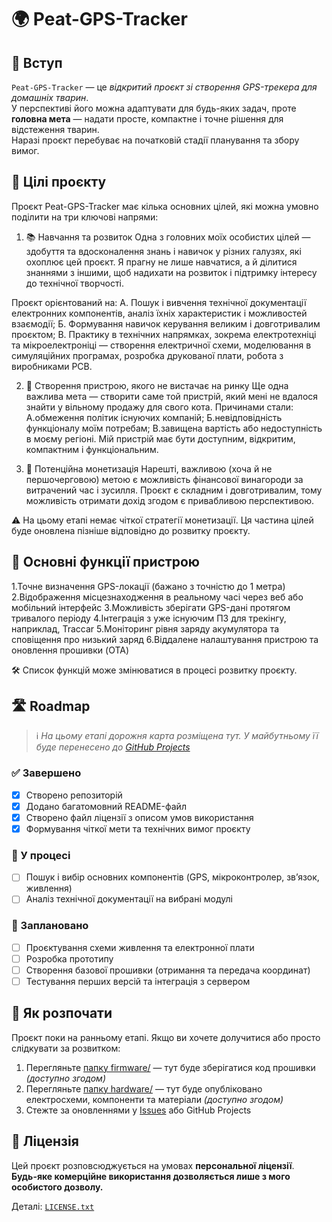 # 🌍 Peat-GPS-Tracker

## 🔰 Вступ

`Peat-GPS-Tracker` — це *відкритий проєкт зі створення GPS-трекера для домашніх тварин*.  
У перспективі його можна адаптувати для будь-яких задач, проте **головна мета** — надати просте, компактне і точне рішення для відстеження тварин.  
Наразі проєкт перебуває на початковій стадії планування та збору вимог.

## 🎯 Цілі проєкту
Проєкт Peat-GPS-Tracker має кілька основних цілей, які можна умовно поділити на три ключові напрями:

1. 📚 Навчання та розвиток
Одна з головних моїх особистих цілей — здобуття та вдосконалення знань і навичок у різних галузях, які охоплює цей проєкт. Я прагну не лише навчатися, а й ділитися знаннями з іншими, щоб надихати на розвиток і підтримку інтересу до технічної творчості.

Проєкт орієнтований на:
А. Пошук і вивчення технічної документації електронних компонентів, аналіз їхніх характеристик і можливостей взаємодії;
Б. Формування навичок керування великим і довготривалим проєктом;
В. Практику в технічних напрямках, зокрема електротехніці та мікроелектроніці — створення електричної схеми, моделювання в симуляційних програмах, розробка друкованої плати, робота з виробниками PCB.

2. 🐾 Створення пристрою, якого не вистачає на ринку
Ще одна важлива мета — створити саме той пристрій, який мені не вдалося знайти у вільному продажу для свого кота. Причинами стали:
А.обмеження політик існуючих компаній;
Б.невідповідність функціоналу моїм потребам;
В.завищена вартість або недоступність в моєму регіоні.
Мій пристрій має бути доступним, відкритим, компактним і функціональним.

3. 💸 Потенційна монетизація
Нарешті, важливою (хоча й не першочерговою) метою є можливість фінансової винагороди за витрачений час і зусилля. Проєкт є складним і довготривалим, тому можливість отримати дохід згодом є привабливою перспективою.

⚠️ На цьому етапі немає чіткої стратегії монетизації. Ця частина цілей буде оновлена пізніше відповідно до розвитку проєкту.

## 🔧 Основні функції пристрою
1.Точне визначення GPS-локації (бажано з точністю до 1 метра)
2.Відображення місцезнаходження в реальному часі через веб або мобільний інтерфейс
3.Можливість зберігати GPS-дані протягом тривалого періоду
4.Інтеграція з уже існуючим ПЗ для трекінгу, наприклад, Traccar
5.Моніторинг рівня заряду акумулятора та сповіщення про низький заряд
6.Віддалене налаштування пристрою та оновлення прошивки (OTA)

🛠️ Список функцій може змінюватися в процесі розвитку проєкту.


## 🛣️ Roadmap

> ℹ️ *На цьому етапі дорожня карта розміщена тут. У майбутньому її буде перенесено до [GitHub Projects](https://github.com/users/AlexNikMak/projects)*

### ✅ Завершено
- [x] Створено репозиторій
- [x] Додано багатомовний README-файл
- [x] Створено файл ліцензії з описом умов використання
- [x] Формування чіткої мети та технічних вимог проєкту

### 🔄 У процесі
- [ ] Пошук і вибір основних компонентів (GPS, мікроконтролер, зв’язок, живлення)
- [ ] Аналіз технічної документації на вибрані модулі
      
### 🧠 Заплановано
- [ ] Проєктування схеми живлення та електронної плати
- [ ] Розробка прототипу
- [ ] Створення базової прошивки (отримання та передача координат)
- [ ] Тестування перших версій та інтеграція з сервером

## 🔧 Як розпочати

Проєкт поки на ранньому етапі. Якщо ви хочете долучитися або просто слідкувати за розвитком:

1. Перегляньте [папку firmware/](firmware) — тут буде зберігатися код прошивки *(доступно згодом)*  
2. Перегляньте [папку hardware/](hardware) — тут буде опубліковано електросхеми, компоненти та матеріали *(доступно згодом)*  
3. Стежте за оновленнями у [Issues](../../issues) або GitHub Projects

## 📜 Ліцензія

Цей проєкт розповсюджується на умовах **персональної ліцензії**.  
**Будь-яке комерційне використання дозволяється лише з мого особистого дозволу.**

Деталі: [`LICENSE.txt`](LICENSE.txt)

